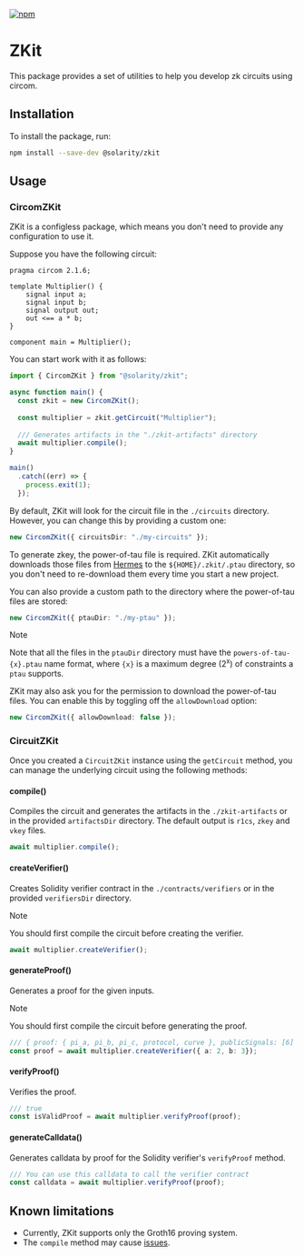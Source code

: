 [![npm](https://img.shields.io/npm/v/@solarity/zkit.svg)](https://www.npmjs.com/package/@solarity/zkit)

# ZKit

This package provides a set of utilities to help you develop zk circuits using circom.

## Installation

To install the package, run:

```bash
npm install --save-dev @solarity/zkit
```

## Usage

### CircomZKit

ZKit is a configless package, which means you don't need to provide any configuration to use it.

Suppose you have the following circuit:

```circom
pragma circom 2.1.6;

template Multiplier() {
    signal input a;
    signal input b;
    signal output out;
    out <== a * b;
}

component main = Multiplier();
```

You can start work with it as follows:

```typescript
import { CircomZKit } from "@solarity/zkit";

async function main() {
  const zkit = new CircomZKit();
  
  const multiplier = zkit.getCircuit("Multiplier");
  
  /// Generates artifacts in the "./zkit-artifacts" directory
  await multiplier.compile();
}

main()
  .catch((err) => {
    process.exit(1);
  });
```

By default, ZKit will look for the circuit file in the `./circuits` directory. However, you can change this by providing a custom one:

```typescript
new CircomZKit({ circuitsDir: "./my-circuits" });
```

To generate zkey, the power-of-tau file is required. ZKit automatically downloads those files from [Hermes](https://hermez.s3-eu-west-1.amazonaws.com/) to the `${HOME}/.zkit/.ptau` directory, so you don't need to re-download them every time you start a new project.

You can also provide a custom path to the directory where the power-of-tau files are stored:

```typescript
new CircomZKit({ ptauDir: "./my-ptau" });
```

> [!NOTE]
> Note that all the files in the `ptauDir` directory must have the `powers-of-tau-{x}.ptau` name format, where `{x}` is a maximum degree (2<sup>x</sup>) of constraints a `ptau` supports.

ZKit may also ask you for the permission to download the power-of-tau files. You can enable this by toggling off the `allowDownload` option:

```typescript
new CircomZKit({ allowDownload: false });
```

### CircuitZKit

Once you created a `CircuitZKit` instance using the `getCircuit` method, you can manage the underlying circuit using the following methods:

#### compile()

Compiles the circuit and generates the artifacts in the `./zkit-artifacts` or in the provided `artifactsDir` directory. The default output is `r1cs`, `zkey` and `vkey` files.

```typescript
await multiplier.compile();
```

#### createVerifier()

Creates Solidity verifier contract  in the `./contracts/verifiers` or in the provided `verifiersDir` directory. 

> [!NOTE]
> You should first compile the circuit before creating the verifier.

```typescript
await multiplier.createVerifier();
```

#### generateProof()

Generates a proof for the given inputs.

> [!NOTE]
> You should first compile the circuit before generating the proof.

```typescript
/// { proof: { pi_a, pi_b, pi_c, protocol, curve }, publicSignals: [6] }
const proof = await multiplier.createVerifier({ a: 2, b: 3});
```

#### verifyProof()

Verifies the proof.

```typescript
/// true
const isValidProof = await multiplier.verifyProof(proof);
```

#### generateCalldata()

Generates calldata by proof for the Solidity verifier's `verifyProof` method.

```typescript
/// You can use this calldata to call the verifier contract
const calldata = await multiplier.verifyProof(proof);
```

## Known limitations

- Currently, ZKit supports only the Groth16 proving system.
- The `compile` method may cause [issues](https://github.com/iden3/snarkjs/issues/494).